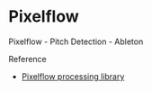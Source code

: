 # Pixelflow

Pixelflow - Pitch Detection - Ableton

Reference
* [Pixelflow processing library](https://diwi.github.io/PixelFlow/)
